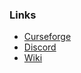 ### Links
- [Curseforge](https://bit.ly/evergoodproject)
- [Discord](https://discord.gg/k2P68Y8)
- [Wiki](https://evergoodteam.github.io/)
